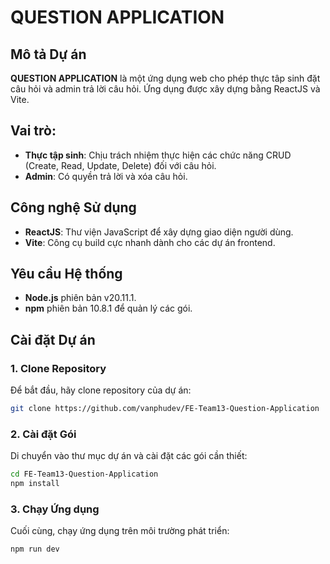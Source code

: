 # QUESTION APPLICATION

## Mô tả Dự án

**QUESTION APPLICATION** là một ứng dụng web cho phép thực tâp sinh đặt câu hỏi và admin trả lời câu hỏi. Ứng dụng được xây dựng bằng ReactJS và Vite.

## Vai trò:

-  **Thực tập sinh**: Chịu trách nhiệm thực hiện các chức năng CRUD (Create, Read, Update, Delete) đối với câu hỏi.
-  **Admin**: Có quyền trả lời và xóa câu hỏi.

## Công nghệ Sử dụng

-  **ReactJS**: Thư viện JavaScript để xây dựng giao diện người dùng.
-  **Vite**: Công cụ build cực nhanh dành cho các dự án frontend.

## Yêu cầu Hệ thống

-  **Node.js** phiên bản v20.11.1.
-  **npm** phiên bản 10.8.1 để quản lý các gói.

## Cài đặt Dự án

### 1. Clone Repository

Để bắt đầu, hãy clone repository của dự án:

```bash
git clone https://github.com/vanphudev/FE-Team13-Question-Application
```

### 2. Cài đặt Gói

Di chuyển vào thư mục dự án và cài đặt các gói cần thiết:

```bash
cd FE-Team13-Question-Application
npm install
```

### 3. Chạy Ứng dụng

Cuối cùng, chạy ứng dụng trên môi trường phát triển:

```bash
npm run dev
```

